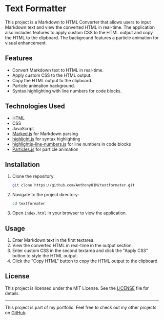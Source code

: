 # Text Formatter

This project is a Markdown to HTML Converter that allows users to input Markdown text and view the converted HTML in real-time. The application also includes features to apply custom CSS to the HTML output and copy the HTML to the clipboard. The background features a particle animation for visual enhancement.

## Features

- Convert Markdown text to HTML in real-time.
- Apply custom CSS to the HTML output.
- Copy the HTML output to the clipboard.
- Particle animation background.
- Syntax highlighting with line numbers for code blocks.

## Technologies Used

- HTML
- CSS
- JavaScript
- [Marked.js](https://marked.js.org/) for Markdown parsing
- [highlight.js](https://highlightjs.org/) for syntax highlighting
- [highlightjs-line-numbers.js](https://github.com/wcoder/highlightjs-line-numbers.js) for line numbers in code blocks
- [Particles.js](https://vincentgarreau.com/particles.js/) for particle animation

## Installation

1. Clone the repository:
    ```sh
    git clone https://github.com/Anthony01M/textformater.git
    ```
2. Navigate to the project directory:
    ```sh
    cd textformater
    ```
3. Open `index.html` in your browser to view the application.

## Usage

1. Enter Markdown text in the first textarea.
2. View the converted HTML in real-time in the output section.
3. Enter custom CSS in the second textarea and click the "Apply CSS" button to style the HTML output.
4. Click the "Copy HTML" button to copy the HTML output to the clipboard.

## License

This project is licensed under the MIT License. See the [LICENSE](LICENSE) file for details.

---

This project is part of my portfolio. Feel free to check out my other projects on [GitHub](https://github.com/Anthony01M).